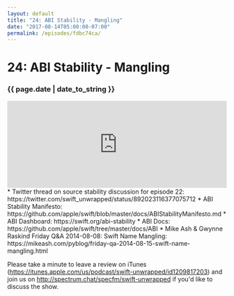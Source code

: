 ```yaml
---
layout: default
title: "24: ABI Stability - Mangling"
date: "2017-08-14T05:00:00-07:00"
permalink: /episodes/fdbc74ca/
---
```


# 24: ABI Stability - Mangling

### {{ page.date | date_to_string }}

<iframe frameBorder="0" height="200px" scrolling="no" seamless src="https://player.simplecast.com/bdc44b4f-6b68-4c2f-bfed-a61b1b8dfc93" width="100%"></iframe>
<br/>
* Twitter thread on source stability discussion for episode 22: https://twitter.com/swift_unwrapped/status/892023116377075712
* ABI Stability Manifesto: https://github.com/apple/swift/blob/master/docs/ABIStabilityManifesto.md
* ABI Dashboard: https://swift.org/abi-stability
* ABI Docs: https://github.com/apple/swift/tree/master/docs/ABI
* Mike Ash & Gwynne Raskind Friday Q&A 2014-08-08: Swift Name Mangling: https://mikeash.com/pyblog/friday-qa-2014-08-15-swift-name-mangling.html

Please take a minute to leave a review on iTunes (https://itunes.apple.com/us/podcast/swift-unwrapped/id1209817203) and join us on http://spectrum.chat/specfm/swift-unwrapped if you'd like to discuss the show.
